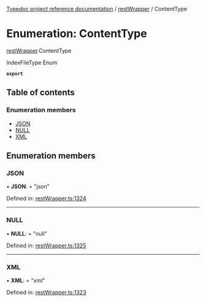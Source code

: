 [Typedoc project reference documentation](../README.md) / [restWrapper](../modules/restwrapper.md) / ContentType

# Enumeration: ContentType

[restWrapper](../modules/restwrapper.md).ContentType

IndexFileType Enum

**`export`** 

## Table of contents

### Enumeration members

- [JSON](restwrapper.contenttype.md#json)
- [NULL](restwrapper.contenttype.md#null)
- [XML](restwrapper.contenttype.md#xml)

## Enumeration members

### JSON

• **JSON**: = "json"

Defined in: [restWrapper.ts:1324](https://github.com/DocuWare/REST-Sample-TS/blob/6f07cff/src/restWrapper.ts#L1324)

___

### NULL

• **NULL**: = "null"

Defined in: [restWrapper.ts:1325](https://github.com/DocuWare/REST-Sample-TS/blob/6f07cff/src/restWrapper.ts#L1325)

___

### XML

• **XML**: = "xml"

Defined in: [restWrapper.ts:1323](https://github.com/DocuWare/REST-Sample-TS/blob/6f07cff/src/restWrapper.ts#L1323)
